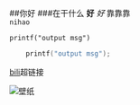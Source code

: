 ##你好
###在干什么
**好**
*好*
靠靠靠<br>
`nihao`

```printf("output msg")```

```c 
	printf("output msg");
```
[bili](https://www.bilibili.com "点击进入")超链接

![壁纸](C:/Users/lenovo/Desktop/新建文件夹/图片/111.jpg "111")
